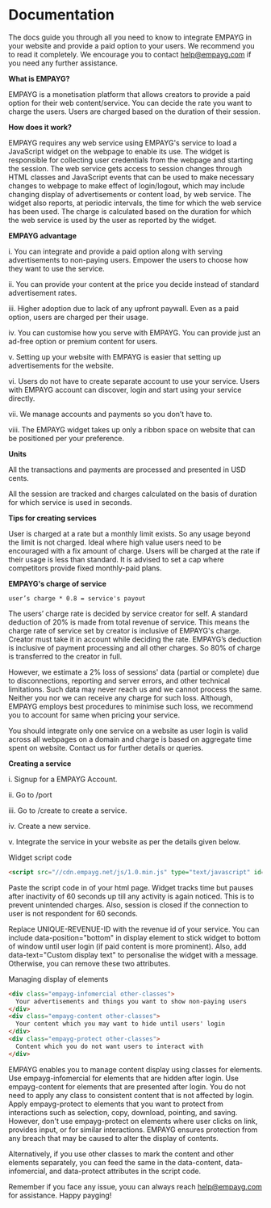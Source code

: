 # Documentation

The docs guide you through all you need to know to integrate EMPAYG in your website and provide a paid option to your users. We recommend you to read it completely. We encourage you to contact help@empayg.com if you need any further assistance.

****What is EMPAYG?****

EMPAYG is a monetisation platform that allows creators to provide a paid option for their web content/service. You can decide the rate you want to charge the users. Users are charged based on the duration of their session.

****How does it work?****

EMPAYG requires any web service using EMPAYG's service to load a JavaScript widget on the webpage to enable its use. The widget is responsible for collecting user credentials from the webpage and starting the session. The web service gets access to session changes through HTML classes and JavaScript events that can be used to make necessary changes to webpage to make effect of login/logout, which may include changing display of advertisements or content load, by web service. The widget also reports, at periodic intervals, the time for which the web service has been used. The charge is calculated based on the duration for which the web service is used by the user as reported by the widget.

****EMPAYG advantage****

i.	You can integrate and provide a paid option along with serving advertisements to non-paying users. Empower the users to choose how they want to use the service.

ii.	You can provide your content at the price you decide instead of standard advertisement rates.

iii.	Higher adoption due to lack of any upfront paywall. Even as a paid option, users are charged per their usage.

iv.	You can customise how you serve with EMPAYG. You can provide just an ad-free option or premium content for users.

v.	Setting up your website with EMPAYG is easier that setting up advertisements for the website.

vi.	Users do not have to create separate account to use your service. Users with EMPAYG account can discover, login and start using your service directly.

vii.	We manage accounts and payments so you don’t have to.

viii.	The EMPAYG widget takes up only a ribbon space on website that can be positioned per your preference.

****Units****

All the transactions and payments are processed and presented in USD cents.

All the session are tracked and charges calculated on the basis of duration for which service is used in seconds.

****Tips for creating services****

User is charged at a rate but a monthly limit exists. So any usage beyond the limit is not charged. Ideal where high value users need to be encouraged with a fix amount of charge. Users will be charged at the rate if their usage is less than standard. It is advised to set a cap where competitors provide fixed monthly-paid plans.

****EMPAYG's charge of service****
```
user’s charge * 0.8 = service's payout
```
The users’ charge rate is decided by service creator for self. A standard deduction of 20% is made from total revenue of service. This means the charge rate of service set by creator is inclusive of EMPAYG's charge. Creator must take it in account while deciding the rate. EMPAYG’s deduction is inclusive of payment processing and all other charges. So 80% of charge is transferred to the creator in full.

However, we estimate a 2% loss of sessions' data (partial or complete) due to disconnections, reporting and server errors, and other technical limitations. Such data may never reach us and we cannot process the same. Neither you nor we can receive any charge for such loss. Although, EMPAYG employs best procedures to minimise such loss, we recommend you to account for same when pricing your service.

You should integrate only one service on a website as user login is valid across all webpages on a domain and charge is based on aggregate time spent on website. Contact us for further details or queries.

****Creating a service****

i.	Signup for a EMPAYG Account.

ii.	Go to /port

iii.	Go to /create to create a service.

iv.	Create a new service.

v.	Integrate the service in your website as per the details given below.

Widget script code
```html
<script src="//cdn.empayg.net/js/1.0.min.js" type="text/javascript" id="empayg-script" data-revenueid="UNIQUE-REVENUE-ID" data-position="bottom" data-content="empayg-content" data-infomercial="empayg-infomercial" data-protect="empayg-protect" data-text="Login to see EMPAYG work!"></script>
```
Paste the script code in <head> of your html page. Widget tracks time but pauses after inactivity of 60 seconds up till any activity is again noticed. This is to prevent unintended charges. Also, session is closed if the connection to user is not respondent for 60 seconds.

Replace UNIQUE-REVENUE-ID with the revenue id of your service. You can include data-position="bottom" in display element to stick widget to bottom of window until user login (if paid content is more prominent). Also, add data-text="Custom display text" to personalise the widget with a message. Otherwise, you can remove these two attributes.

Managing display of elements
```html
<div class="empayg-infomercial other-classes">
  Your advertisements and things you want to show non-paying users
</div>
<div class="empayg-content other-classes">
  Your content which you may want to hide until users' login
</div>
<div class="empayg-protect other-classes">
  Content which you do not want users to interact with
</div>
```
EMPAYG enables you to manage content display using classes for elements. Use empayg-infomercial for elements that are hidden after login. Use empayg-content for elements that are presented after login. You do not need to apply any class to consistent content that is not affected by login. Apply empayg-protect to elements that you want to protect from interactions such as selection, copy, download, pointing, and saving. However, don't use empayg-protect on elements where user clicks on link, provides input, or for similar interactions. EMPAYG ensures protection from any breach that may be caused to alter the display of contents.

Alternatively, if you use other classes to mark the content and other elements separately, you can feed the same in the data-content, data-infomercial, and data-protect attributes in the script code.

Remember if you face any issue, youu can always reach help@empayg.com for assistance. Happy payging!
